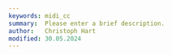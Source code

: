 ```yaml
---
keywords: midi_cc
summary:  Please enter a brief description.
author:   Christoph Hart
modified: 30.05.2024
---
```

  
